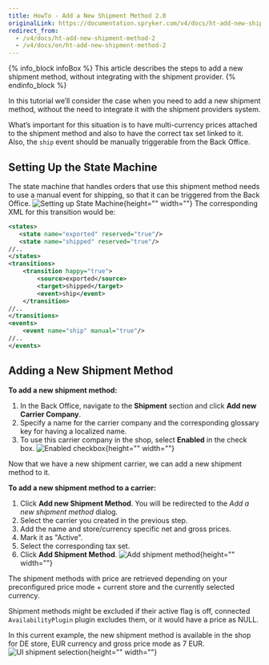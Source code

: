 ```yaml
---
title: HowTo - Add a New Shipment Method 2.0
originalLink: https://documentation.spryker.com/v4/docs/ht-add-new-shipment-method-2
redirect_from:
  - /v4/docs/ht-add-new-shipment-method-2
  - /v4/docs/en/ht-add-new-shipment-method-2
---
```


{% info_block infoBox %}
This article describes the steps to add a new shipment method, without integrating with the shipment provider.
{% endinfo_block %}

In this tutorial we’ll consider the case when you need to add a new shipment method, without the need to integrate it with the shipment providers system.

What’s important for this situation is to have multi-currency prices attached to the shipment method and also to have the correct tax set linked to it. Also, the `ship` event should be manually triggerable from the Back Office.

## Setting Up the State Machine

The state machine that handles orders that use this shipment method needs to use a manual event for shipping, so that it can be triggered from the Back Office.
![Setting up State Machine](https://spryker.s3.eu-central-1.amazonaws.com/docs/Tutorials/HowTos/HowTo+Add+a+New+Shipment+Method+2.0/ship_event.png){height="" width=""}
The corresponding XML for this transition would be:

```xml
<states>
   <state name="exported" reserved="true"/>
   <state name="shipped" reserved="true"/>
//..
</states>
<transitions>
    <transition happy="true">
        <source>exported</source>
        <target>shipped</target>
        <event>ship</event>
    </transition>
//..
</transitions>
<events>
    <event name="ship" manual="true"/>
//..
</events>
```

## Adding a New Shipment Method
**To add a new shipment method:**

1. In the Back Office, navigate to the **Shipment** section and click **Add new Carrier Company**. 
2. Specify a name for the carrier company and the corresponding glossary key for having a localized name. 
3. To  use this carrier company in the shop, select **Enabled** in the check box.
![Enabled checkbox](https://spryker.s3.eu-central-1.amazonaws.com/docs/Tutorials/HowTos/HowTo+Add+a+New+Shipment+Method+2.0/ui_add_carrier_cmpany.png){height="" width=""}

Now that we have a new shipment carrier, we can add a new shipment method to it.

**To add a new shipment method to a carrier:**

1. Click **Add new Shipment Method**.
You will be redirected to the _Add a new shipment method_ dialog. 
2. Select the carrier you created in the previous step. 
3. Add the name and store/currency specific net and gross prices.
4. Mark it as "Active".
5. Select the corresponding tax set.
6. Click **Add Shipment Method**.
![Add shipment method ](https://spryker.s3.eu-central-1.amazonaws.com/docs/Tutorials/HowTos/HowTo+Add+a+New+Shipment+Method+2.0/ui_shipment_method_6.png){height="" width=""}

The shipment methods with price are retrieved depending on your preconfigured price mode + current store and the currently selected currency.

Shipment methods might be excluded if their active flag is off, connected `AvailabilityPlugin` plugin excludes them, or it would have a price as NULL.

In this current example, the new shipment method is available in the shop for DE store, EUR currency and gross price mode as 7 EUR.
![UI shipment selection](https://spryker.s3.eu-central-1.amazonaws.com/docs/Tutorials/HowTos/HowTo+Add+a+New+Shipment+Method+2.0/ui_shipment_selection.png){height="" width=""}

<!-- Last review day: Feb 26, 2019 -by Karoly Gerner, Anastasija Datsun-->
